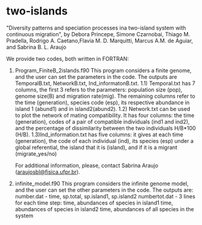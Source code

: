 # two-islands

"Diversity patterns and speciation processes ina two-island system with continuous migration", by
Debora Princepe, Simone Czarnobai, Thiago M. Pradella, Rodrigo A. Caetano,Flavia M. D. Marquitti, Marcus A.M. de Aguiar, and Sabrina B. L. Araujo

We provide two codes, both written in FORTRAN:

1) Program_FiniteB_2islands.f90 
	This program considers a finite genome, and the user can set the parameters in the code. 
	The outputs are TemporalB.txt, NetworkB.txt, Ind_informatonB.txt. 
	1.1) Temporal.txt has 7 columns, the first 3 refers to  the parameters: population size (pop), genome size(B) and   migration rate(mig). The remaining columns refer to the time (generation), species code (esp), its respective abundance in island 1 (abund1) and in island2(abund2).
	1.2) Network.txt can be used to plot the network of mating compatibility. It has four columns:  the time (generation), codes of a pair of compatible individuals (ind1 and ind2), and the percentage of dissimilarity between the two individuals H/B*100 (H/B).
	1.3)Ind_information.txt has five columns: it gives at each time (generation), the code of each individual (ind), its species (esp) under a global referential, the island that it is (island), and if it is a migrant (migrate_yes/no) 

	For additional information, please, contact Sabrina Araujo (araujosbl@fisica.ufpr.br). 


2) infinite_model.f90 
	This program considers the infinite genome model, and the user can set the other parameters in the code. The outputs are:
	number.dat - time, sp.total, sp.island1, sp.island2
	numbertot.dat -  3 lines for each time step:
	                 time, abundances of species in island1
	                 time, abundances of species in island2
	                 time, abundances of all species in the system
